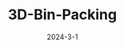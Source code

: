 ---
layout: default
modal-id: 8
title: 3D-Bin-Packing
short-caption: 3D-Bin-Packing
date: 2024-3-1
img: packing.gif
alt: image-alt
project-date: 2024-3-1
category: Computer Vision, Manipulation, NP-hard
github: https://github.com/JihaiZhao/Winter-project
description: <p style="text-align:left;">This project uses the Franka Emika Panda arm to solve a 3D bin packing problem which is an optimization challenge that involves efficiently packing a set of items of different sizes into a container, while minimizing wasted space and maximizing space utilization. It uses computer vision to detect the dimension and location of the object needed to be packed, and it uses Moveit2 to plan the trajectories.</p><br><h4><strong>Video Demo</strong></h4><iframe width="700" height="450" src="https://www.youtube.com/embed/YN1Lk3Jp5u0" title="YouTube video player" frameborder="0" allow="accelerometer; autoplay; clipboard-write; encrypted-media; gyroscope; picture-in-picture; web-share" allowfullscreen></iframe><br><h4><strong>Object Detection</strong></h4><p style="text-align:left;">Detecting the dimension of the object and finding the precise location of the project are the keys in this project. A realsense D435 is mounted on the robot. The object was detected and tracked using the RGB camera data and depth data provided by the Intel RealSense camera. All potential objects are a red color, and their location is determined using color masking in OpenCV to isolate the red pixels in the camera’s view. A contour was drawn around the red area, and the centroid of the contour and four more points on the edges were found. Then the grasp position and orientation of the object were found. </br>The object will be placed on the “bin” and the robot will move to the observe position first. Once the camera detects an object appears, the robot will move to the top of the object to make sure the object is at the center of the camera to better detect the dimension of the object.</p> <img class="img-responsive" src="img/PACKING/1.png" alt="profile-pic" /><br><h4><strong>Grasping</strong></h4><p style="text-align:left;">In order to finish grasping/placing process accurately and reliably every time, a custom gripper was designed, as well as the shape of the objects. <br>The grasping process include 3 steps</p><li><p style="text-align:left;">Move to the observe position</p></li><li><p style="text-align:left;">Move to the checking position (camera is on the top of the object)</p></li><li><p style="text-align:left;">Move to the actual position of the object and grasp it.</p></li><p style="text-align:left;">A custom wrapper interface was used in controlling the robot during both grasping and placing. The purpose of the wrapper interface was to make implantation easier; it offers a simpler way of planning trajectories. The wrapper was write in <a href= "https://github.com/JihaiZhao/Botrista" >Making Pour Over Coffee with a Robot Arm</a> project</p></br><h4><strong>Packing</strong></h4><p style="text-align:left;">For this project, Best-fit algorithm was used to solve this 3D rectangular packing problem. Its input is a list of items of different sizes, the output the the location of the item to place. The best-fit algorithm uses the following heuristic<span>:</span></p><li><p style="text-align:left;">It keeps a list of open bins, which is initially empty. </p></li><li><p style="text-align:left;">When an item arrives, it finds the bin with the maximum load into which the item can fit, if any. The load of a bin is defined as the sum of sizes of existing items in the bin before placing the new item. </p></li><p style="text-align:left;"></p><img class="img-responsive" src="img/PACKING/pack_py.gif" alt="profile-pic" />
---